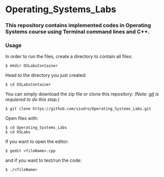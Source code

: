 # Operating_Systems_Labs
### This repository contains implemented codes in Operating Systems course using Terminal command lines and C++.

### Usage
In order to run the files, create a directory to contain all files:
```
$ mkdir OSLabsContainer
```
Head to the directory you just created:
```
$ cd OSLabsContainer
```
You can simply download the zip file or clone this repository:
*(Note: [git](https://git-scm.com/downloads) is requiered to do this step.)*
```
$ git clone https://github.com/siudro/Operating_Systems_Labs.git
```
Open files with:
```
$ cd Operating_Systems_Labs
$ cd OSLabs
```
If you want to open the editor:
```
$ gedit <fileName>.cpp
```
and if you want to test/run the code:
```
$ ./<fileName>
```
